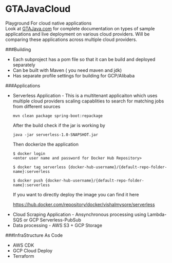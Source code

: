 # GTAJavaCloud
Playground For cloud native applications  
Look at [GTAJava.com](https://gtajava.com) for complete documentation on types of sample applications and live deployment on various cloud providers. Will be comparing these applications across multiple cloud providers.

###Building

<ul><li>Each subproject has a pom file so that it can be build and deployed separately 
<li>Can be built with Maven ( you need maven and jdk)
<li>Has separate profile settings for building for GCP/Alibaba
</ul>

###Applications
<ul><li>
Serverless Application - This is a multitenant applicaiton which uses multiple cloud providers scaling capablities to search for matching jobs from different sources

```
mvn clean package spring-boot:repackage
```

After the build check if the jar is working by 

```
java -jar serverless-1.0-SNAPSHOT.jar
```

Then dockerize the application

```
$ docker login
<enter user name and password for Docker Hub Repository>

$ docker tag serverless {docker-hub-username}/{default-repo-folder-name}:serverless

$ docker push {docker-hub-username}/{default-repo-folder-name}:serverless
```

If you want to directly deploy the image you can find it here 

https://hub.docker.com/repository/docker/vishalmysore/serverless
</li>
<li>
 Cloud Scraping Application - Ansynchronous processing using Lambda-SQS or GCP Serverless-PubSub
<li>
Data processing - AWS S3 + GCP Storage
</ul>




###InfraStructure As Code
<ul><li> AWS CDK
<li> GCP Cloud Deploy
<li> Terraform


